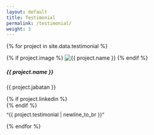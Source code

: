 ```yaml
---
layout: default
title: Testimonial
permalink: /testimonial/
weight: 3
---
```


<div class="card-columns m-3 mt-5">

  {% for project in site.data.testimonial %}
    <div class="wow animated fadeIn" data-wow-delay=".15s">
      <div class="card text-themed project">
        {% if project.image %}
          <img id="{{ project.name | slugify }}-img" class="card-img-top" src="{{ project.image }}" alt="{{ project.name }}" />
        {% endif %}
        <div class="card-body">
          <h5 id="{{ project.name | slugify }}-name" class="card-title">{{ project.name }}</h5>
          <p id="{{ project.name | slugify }}-desc" class="card-text">{{ project.jabatan }}</p>
          <!-- Icon LinkedIn kalau linkedin ada -->
          {% if project.linkedin %}
            <a href="https://www.linkedin.com/in/{{ project.linkedin }}" target="_blank" rel="noopener noreferrer" style="color: #007bb5; margin-right: 7px;">
              <i class="fab fa-linkedin-in"></i>
            </a><br>
          {% endif %}
          <p id="{{ project.name | slugify }}-testimonial" class="card-text" style="font-size: 0.84rem; margin-top: 0.5rem;">&ldquo;{{ project.testimonial | newline_to_br }}&rdquo;</p>
        </div>
      </div>
    </div>
  {% endfor %}

</div>
